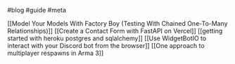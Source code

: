 #blog #guide #meta

[[Model Your Models With Factory Boy (Testing With Chained One-To-Many Relationships)]]
[[Create a Contact Form with FastAPI on Vercel]]
[[getting started with heroku postgres and sqlalchemy]]
[[Use WidgetBotIO to interact with your Discord bot from the browser]]
[[One approach to multiplayer respawns in Arma 3]]